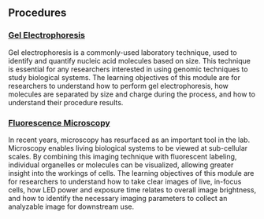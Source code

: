 ## Procedures

### [Gel Electrophoresis](/procedures/gel_electrophoresis)
 
 Gel electrophoresis is a commonly-used laboratory technique, used to identify and quantify nucleic acid molecules based on size. This technique is essential for any researchers interested in using genomic techniques to study biological systems. 
 The learning objectives of this module are for researchers to understand how to perform gel electrophoresis, how molecules are separated by size and charge during the process, and how to understand their procedure results.

### [Fluorescence Microscopy](/procedures/fluorescence_microscopy)
In recent years, microscopy has resurfaced as an important tool in the lab. Microscopy enables living biological systems to be viewed at sub-cellular scales. By combining this imaging technique with fluorescent labeling, individual organelles or molecules can be visualized, allowing greater insight into the workings of cells. 
The learning objectives of this module are for researchers to understand how to take clear images of live, in-focus cells, how LED power and exposure time relates to overall image brightness, and how to identify the necessary imaging parameters to collect an analyzable image for downstream use.